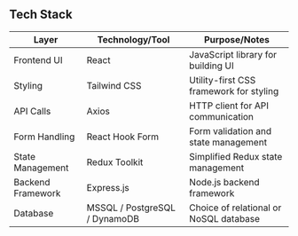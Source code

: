 ## Tech Stack

| Layer               | Technology/Tool            | Purpose/Notes                               |
|--------------------|--------------------------|--------------------------------------------|
| Frontend UI         | React                    | JavaScript library for building UI          |
| Styling             | Tailwind CSS             | Utility-first CSS framework for styling     |
| API Calls           | Axios                    | HTTP client for API communication          |
| Form Handling       | React Hook Form          | Form validation and state management        |
| State Management    | Redux Toolkit            | Simplified Redux state management          |
| Backend Framework   | Express.js               | Node.js backend framework                  |
| Database            | MSSQL / PostgreSQL / DynamoDB | Choice of relational or NoSQL database    |
